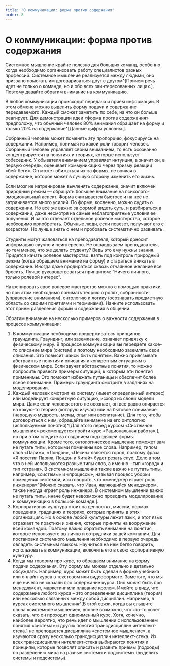 ```yaml
---
title: "О коммуникации: форма против содержания"
order: 8
---
```


# О коммуникации: форма против содержания

Системное мышление крайне полезно для больших команд, особенно когда необходимо организовать работу специалистов разных профессий. Системное мышление реализуется между людьми, оно призвано помогать им договариваться друг с другом^[Причем речь идет не только о команде, но и обо всех заинтересованных лицах.]. Поэтому давайте обратим внимание на коммуникацию.

В любой коммуникации происходит передача и прием информации. В этом обмене можно выделить форму подачи и содержание передаваемого. Каждый сможет заметить по себе, на что он больше реагирует. Для демонстрации идеи «форма против содержания» предположу, что обычный человек 80% внимания обращает на форму и только 20% на содержание^[Данные цифры условны.].

Собранный человек может поменять эту пропорцию, фокусируясь на содержании. Например, понимая из какой роли говорит человек. Собранный человек управляет своим вниманием, то есть осознанно концентрируется на понятиях и теориях, которые использует собеседник. У обывателя вниманием управляет интуиция, а значит он, в первую очередь, оценивает коммуникацию через призму реакции «бей-беги». Он может обижаться из-за формы, не вникая в содержание, которое может в лучшую сторону изменить его жизнь.

Если мозг не натренирован вычленять содержание, значит включен природный режим — обращать большее внимание на психолого-эмоциональный аспект. Форма считывается быстрее и на неё не затрачивается много усилий. По форме, косвенно, можно судить о содержании. Но всё же важно за формой видеть суть, и разбираться в содержании, даже несмотря на самые неблагоприятные условия ее получения. И за это отвечает отдельное ролевое мастерство, которое необходимо приобретать. Обычные люди, если повезет, получают его с возрастом. Но лучше знать о нем и пробовать систематично развивать.

Студенты могут жаловаться на преподавателя, который доносит информацию скучно и неинтересно. Не оправдываем преподавателя, но тем менее, что же делать студенту? Ведь это ему нужны знания. Придется качать ролевое мастерство: взять под контроль природный режим (когда обращаем внимание на форму) и стараться вникать в содержание. Иногда даже продираться сквозь отчаянное желание все бросить. Лучше руководствоваться принципом: “Ничего личного, только ролевой интерес”.

Натренировать свое ролевое мастерство можно с помощью практики, но при этом необходимо понимать теорию о ролях, собранности (управление вниманием), онтологию и логику (осознавать предметную область со своими понятиями и терминами). Начните использовать этот прием разделения формы и содержания в общении.

Обратим внимание на несколько примеров о важности содержания в процессе коммуникации:

1. В коммуникации необходимо придерживаться принципов граундинга. Граундинг, или заземление, означает привязку к физическому миру. В процессе коммуникации вы передаете какое-то описание мира (систем) и поэтому необходимо заземлять свои описания. Это повысит шансы быть понятым. Важно привязывать абстрактные понятия и описания к конкретным ситуациям в физическом мире. Если звучат абстрактные понятия, то можно попросить привести примеры ситуаций, к которым эти понятия применимы. Это поможет избежать путаницы и обеспечит более ясное понимание. Примеры граундинга смотрите в заданиях на моделировании.
2. Каждый человек смотрит на систему (имеет определенный интерес) или моделирует конкретную ситуацию, исходя из своей модели мира. Даже если человек этого не осознает, он все равно опирается на какую-то теорию (которую изучал) или на бытовое понимание (народную мудрость, мемы, опыт или воспитание). Для того, чтобы договориться с ним, обращайте внимание на его онтологию (используемые понятия)^[Для этого перед курсом «Системное мышление» рекомендуется пройти курс «Рациональная работа».], но при этом следите за созданием подходящей формы коммуникации. Кроме того, онтологическое мышление поможет вам не путать типы, которыми помечены все слова. Например, типом слов «Париж», «Лондон», «Пекин» является город, поэтому фраза «Я посетил Париж, Лондон и Китай» будет резать слух. Дело в том, что в ней используются разные типы слов, а именно – тип «город» и тип «страна». В системном мышлении также важно не путать типы, например, «системы» и «процессы», называя процесс уборки помещения системой, или говорить, что «менеджер играет роль инженера»^[Можно сказать, что Иван, являющийся менеджером, также иногда играет роль инженера. В системном мышлении важно не путать типы, иначе будет невозможно проводить моделирование и коммуникацию в большой команде.].
3. Корпоративная культура стоит на ценностях, миссии, нормах поведения, традициях и теориях, которые приняты в этих организациях. Но в основе любой культуры лежит язык, и этот язык отражает те практики и знания, которые приняты на вооружение всей командой. Поэтому важно обратить внимание на понятия, которые используете вы лично и сотрудники вашей компании. Для постановки системного мышления необходимо в первую очередь овладеть системным языком. Научиться на нем бегло говорить, использовать в коммуникации, включить его в свою корпоративную культуру.
4. Когда мы говорим про курс, то обращаем внимание на форму подачи содержания. Эту форму мы можем отдельно и детально обсуждать. Например, курс может быть сделан в форме учебника или онлайн-курса в текстовом или видеоформате. Заметьте, что мы еще ничего не сказали про содержание курса. Оно может быть про менеджмент, маркетинг или плавание кролем. Имейте в виду, что содержание любого курса – это определенная дисциплина (теория) или несколько связанных между собой дисциплин. Например, в курсах системного мышления^[В этой связи, когда вы слышите слова «системное мышление», вполне возможно, что кто-то хочет сказать, что он проходит одноименный курс. Хотя, конечно, наиболее вероятно, что речь идет о мышлении с использованием понятия «система» и других понятий трансдисциплин интеллект-стека.] не преподается дисциплина «системное мышление», а изучаются сразу несколько трансдисциплин интеллект-стека. Из всех трансдисциплин интеллект-стека выбираются понятия и принципы, которые позволят описать и развить приемы (подходы) по разделению мира на разные системы и подсистемы (выделить системы и подсистемы).